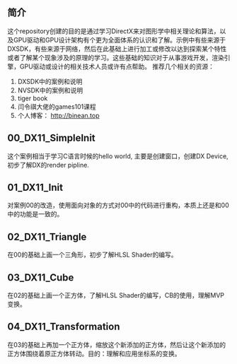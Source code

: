## 简介

这个repository创建的目的是通过学习DirectX来对图形学中相关理论和算法，以及GPU驱动和GPU设计架构有个更为全面体系的认识和了解。示例中有些来源于DXSDK，有些来源于网络，然后在此基础上进行加工或修改以达到探索某个特性或者了解某个现象涉及的原理的学习。这些基础的知识对于从事游戏开发，渲染引擎，GPU驱动或设计的相关技术人员或许有点帮助。
推荐几个相关的资源：
1. DXSDK中的案例和说明
2. NVSDK中的案例和说明
3. tiger book
4. 闫令祺大佬的games101课程
5. 个人博客： http://binean.top

## 00_DX11_SimpleInit
这个案例相当于学习C语言时候的hello world, 主要是创建窗口，创建DX Device, 初步了解DX的render pipline.

## 01_DX11_Init
对案例00的改造，使用面向对象的方式对00中的代码进行重构，本质上还是和00中的功能是一致的。

## 02_DX11_Triangle
在00的基础上画一个三角形，初步了解HLSL Shader的编写。

## 03_DX11_Cube
在02的基础上画一个正方体，了解HLSL Shader的编写，CB的使用，理解MVP变换。

## 04_DX11_Transformation
在03的基础上再加一个正方体，缩放这个新添加的正方体，然后让这个新添加的正方体围绕着原正方体转动。目的：理解和应用坐标系的变换。




